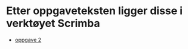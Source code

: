 # Etter oppgaveteksten ligger disse i verktøyet Scrimba

* [oppgave 2]("https://scrimba.com/c/cJgW2TZ")
